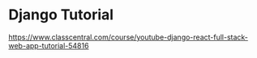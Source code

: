 # Django Tutorial

https://www.classcentral.com/course/youtube-django-react-full-stack-web-app-tutorial-54816